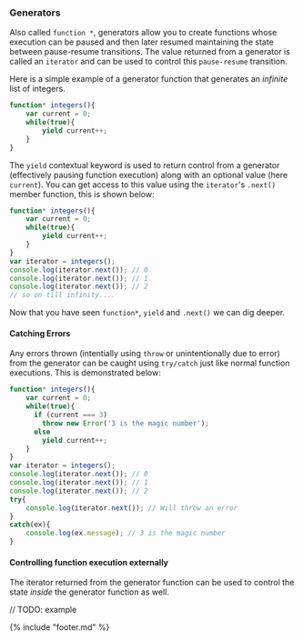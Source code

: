 ### Generators
Also called `function *`, generators allow you to create functions whose execution can be paused and then later resumed maintaining the state between pause-resume transitions. The value returned from a generator is called an `iterator` and can be used to control this `pause-resume` transition.

Here is a simple example of a generator function that generates an *infinite* list of integers. 

```ts
function* integers(){
    var current = 0;
    while(true){
        yield current++;
    }
}
```

The `yield` contextual keyword is used to return control from a generator (effectively pausing function execution) along with an optional value (here `current`). You can get access to this value using the `iterator`'s `.next()` member function, this is shown below:

```ts
function* integers(){
    var current = 0;
    while(true){
        yield current++;
    }
}
var iterator = integers(); 
console.log(iterator.next()); // 0
console.log(iterator.next()); // 1
console.log(iterator.next()); // 2
// so on till infinity....
```

Now that you have seen `function*`, `yield` and `.next()` we can dig deeper. 

#### Catching Errors
Any errors thrown (intentially using `throw` or unintentionally due to error) from the generator can be caught using `try/catch` just like normal function executions. This is demonstrated below: 

```ts
function* integers(){
    var current = 0;
    while(true){
      if (current === 3)
        throw new Error('3 is the magic number');
      else 
        yield current++;
    }
}
var iterator = integers(); 
console.log(iterator.next()); // 0
console.log(iterator.next()); // 1
console.log(iterator.next()); // 2
try{
    console.log(iterator.next()); // Will throw an error
}
catch(ex){
    console.log(ex.message); // 3 is the magic number
}
```

#### Controlling function execution externally
The iterator returned from the generator function can be used to control the state *inside* the generator function as well. 

// TODO: example


{% include "footer.md" %}
